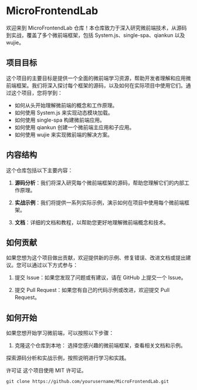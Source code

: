 # MicroFrontendLab

欢迎来到 MicroFrontendLab 仓库！本仓库致力于深入研究微前端技术，从源码到实战，覆盖了多个微前端框架，包括 System.js、single-spa、qiankun 以及 wujie。

## 项目目标

这个项目的主要目标是提供一个全面的微前端学习资源，帮助开发者理解和应用微前端框架。我们将深入探讨每个框架的源码，以及如何在实际项目中使用它们。通过这个项目，您将学到：

- 如何从头开始理解微前端的概念和工作原理。
- 如何使用 System.js 来实现动态模块加载。
- 如何使用 single-spa 构建微前端应用。
- 如何使用 qiankun 创建一个微前端主应用和子应用。
- 如何使用 wujie 来实现微前端的解决方案。

## 内容结构

这个仓库包括以下主要内容：

1. **源码分析**：我们将深入研究每个微前端框架的源码，帮助您理解它们的内部工作原理。

2. **实战示例**：我们将提供一系列实际示例，演示如何在项目中使用每个微前端框架。

3. **文档**：详细的文档和教程，以帮助您更好地理解微前端概念和技术。

## 如何贡献

如果您想为这个项目做出贡献，欢迎提供新的示例、修复错误、改进文档或提出建议。您可以通过以下方式参与：

1. 提交 Issue：如果您发现了问题或有建议，请在 GitHub 上提交一个 Issue。

2. 提交 Pull Request：如果您有自己的代码示例或改进，欢迎提交 Pull Request。

## 如何开始

如果您想开始学习微前端，可以按照以下步骤：

1. 克隆这个仓库到本地：
   选择您感兴趣的微前端框架，查看相关文档和示例。

探索源码分析和实战示例，按照说明进行学习和实践。

许可证
这个项目使用 MIT 许可证。

   ```shell
   git clone https://github.com/yourusername/MicroFrontendLab.git
